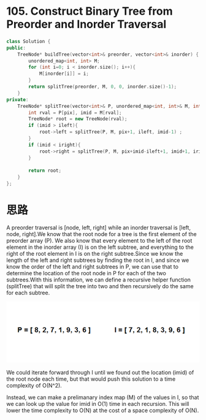 #  105. Construct Binary Tree from Preorder and Inorder Traversal

```c++
class Solution {
public:
    TreeNode* buildTree(vector<int>& preorder, vector<int>& inorder) {
        unordered_map<int, int> M;
        for (int i=0; i < inorder.size(); i++){
            M[inorder[i]] = i;
        }
        return splitTree(preorder, M, 0, 0, inorder.size()-1);
    }
private:
    TreeNode* splitTree(vector<int>& P, unordered_map<int, int>& M, int pix, int ileft, int iright) {
        int rval = P[pix], imid = M[rval];
        TreeNode* root = new TreeNode(rval);
        if (imid > ileft){
            root->left = splitTree(P, M, pix+1, ileft, imid-1) ;
        }
        if (imid < iright){
            root->right = splitTree(P, M, pix+imid-ileft+1, imid+1, iright) ;
        }
        
        return root;
    }
};
```

# 思路

A preorder traversal is [node, left, right] while an inorder traversal is [left, node, right].We know that the root node for a tree is the first element of the preorder array (P). We also know that every element to the left of the root element in the inorder array (I) is on the left subtree, and everything to the right of the root element in I is on the right subtree.Since we know the length of the left and right subtrees by finding the root in I, and since we know the order of the left and right subtrees in P, we can use that to determine the location of the root node in P for each of the two subtrees.With this information, we can define a recursive helper function (splitTree) that will split the tree into two and then recursively do the same for each subtree.


![105算法图解](https://github.com/LiLiu1118/Leetcode-Solution/blob/main/Markdown%20Photos/105.gif)

We could iterate forward through I until we found out the location (imid) of the root node each time, but that would push this solution to a time complexity of O(N^2).

Instead, we can make a prelimanary index map (M) of the values in I, so that we can look up the value for imid in O(1) time in each recursion. This will lower the time complexity to O(N) at the cost of a space complexity of O(N).

